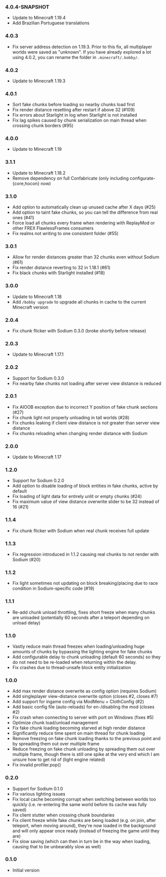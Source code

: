 ### 4.0.4-SNAPSHOT
- Update to Minecraft 1.19.4
- Add Brazilian Portuguese translations

### 4.0.3
- Fix server address detection on 1.19.3.
  Prior to this fix, all multiplayer worlds were saved as "unknown". If you have already explored a lot using 4.0.2, you can rename the folder in `.minecraft/.bobby/`.

### 4.0.2
- Update to Minecraft 1.19.3

### 4.0.1
- Sort fake chunks before loading so nearby chunks load first
- Fix render distance resetting after restart if above 32 (#109)
- Fix errors about Starlight in log when Starlight is not installed
- Fix lag spikes caused by chunk serialization on main thread when crossing chunk borders (#95)

### 4.0.0
- Update to Minecraft 1.19

### 3.1.1
- Update to Minecraft 1.18.2
- Remove dependency on full Confabricate (only including configurate-{core,hocon} now)

### 3.1.0
- Add option to automatically clean up unused cache after X days (#25)
- Add option to taint fake chunks, so you can tell the difference from real ones (#41)
- Force load all chunks every frame when rendering with ReplayMod or other FREX FlawlessFrames consumers
- Fix realms not writing to one consistent folder (#55)

### 3.0.1
- Allow for render distances greater than 32 chunks even without Sodium (#61)
- Fix render distance reverting to 32 in 1.18.1 (#61)
- Fix black chunks with Starlight installed (#18)

### 3.0.0
- Update to Minecraft 1.18
- Add `/bobby upgrade` to upgrade all chunks in cache to the current Minecraft version

### 2.0.4
- Fix chunk flicker with Sodium 0.3.0 (broke shortly before release)

### 2.0.3
- Update to Minecraft 1.17.1

### 2.0.2
- Support for Sodium 0.3.0
- Fix nearby fake chunks not loading after server view distance is reduced

### 2.0.1
- Fix AIOOB exception due to incorrect Y position of fake chunk sections (#27)
- Fix chunk light not properly unloading in tall worlds (#28)
- Fix chunks leaking if client view distance is not greater than server view distance
- Fix chunks reloading when changing render distance with Sodium

### 2.0.0
- Update to Minecraft 1.17

### 1.2.0
- Support for Sodium 0.2.0
- Add option to disable loading of block entities in fake chunks, active by default
- Fix loading of light data for entirely unlit or empty chunks (#24)
- Fix maximum value of view distance overwrite slider to be 32 instead of 16 (#21)

### 1.1.4
- Fix chunk flicker with Sodium when real chunk receives full update

### 1.1.3
- Fix regression introduced in 1.1.2 causing real chunks to not render with Sodium (#20)

### 1.1.2
- Fix light sometimes not updating on block breaking/placing due to race condition in Sodium-specific code (#19)

### 1.1.1
- Re-add chunk unload throttling, fixes short freeze when many chunks are unloaded (potentially 60 seconds after a teleport depending on unload delay)

### 1.1.0
- Vastly reduce main thread freezes when loading/unloading huge amounts of chunks by bypassing the lighting engine for fake chunks
- Add configurable delay to chunk unloading (default 60 seconds) so they do not need to be re-loaded when returning within the delay.
- Fix crashes due to thread-unsafe block entity initialization

### 1.0.0
- Add max render distance overwrite as config option (requires Sodium)
- Add singleplayer view-distance overwrite option (closes #2, closes #7)
- Add support for ingame config via ModMenu + ClothConfig (#2)
- Add basic config file (auto-reloads) for en-/disabling the mod (closes #2)
- Fix crash when connecting to server with port on Windows (fixes #5)
- Optimize chunk load/unload management
- Fix fake chunk loading becoming starved at high render distance
- Significantly reduce time spent on main thread for chunk loading
- Remove freezing on fake chunk loading thanks to the previous point and by spreading them out over multiple frame
- Reduce freezing on fake chunk unloading by spreading them out over multiple frame, though there is still one spike at the very end which I am unsure how to get rid of (light engine related)
- Fix invalid profiler.pop()

### 0.2.0
- Support for Sodium 0.1.0
- Fix various lighting issues
- Fix local cache becoming corrupt when switching between worlds too quickly (i.e. re-entering the same world before its cache was fully saved)
- Fix client stutter when crossing chunk boundaries
- Fix client freeze while fake chunks are being loaded (e.g. on join, after teleport, when moving around), they're now loaded in the background and will only appear once ready (instead of freezing the game until they are)
- Fix slow saving (which can then in turn be in the way when loading, causing that to be unbearably slow as well)

### 0.1.0
- Initial version
